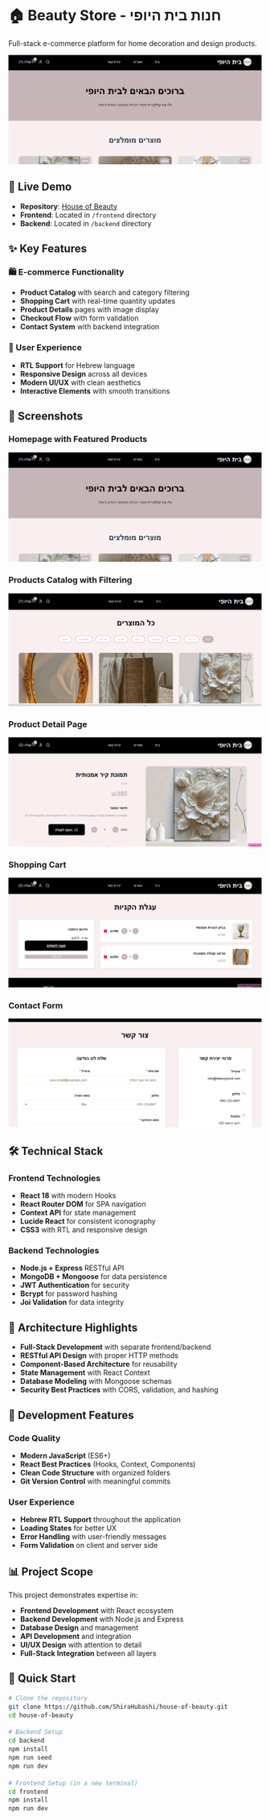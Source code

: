 # 🏠 Beauty Store - חנות בית היופי

Full-stack e-commerce platform for home decoration and design products.

![Homepage](./screenshots/homepage.png)

## 🌟 Live Demo
- **Repository**: [House of Beauty](https://github.com/ShiraHubashi/house-of-beauty)
- **Frontend**: Located in `/frontend` directory
- **Backend**: Located in `/backend` directory

## ✨ Key Features

### 🛍️ E-commerce Functionality
- **Product Catalog** with search and category filtering
- **Shopping Cart** with real-time quantity updates
- **Product Details** pages with image display
- **Checkout Flow** with form validation
- **Contact System** with backend integration

### 🎨 User Experience
- **RTL Support** for Hebrew language
- **Responsive Design** across all devices
- **Modern UI/UX** with clean aesthetics
- **Interactive Elements** with smooth transitions

## 📱 Screenshots

### Homepage with Featured Products
![Homepage](./screenshots/homepage.png)

### Products Catalog with Filtering
![Products](./screenshots/products.png)

### Product Detail Page
![Product Detail](./screenshots/product-detail.png)

### Shopping Cart
![Cart](./screenshots/cart.png)

### Contact Form
![Contact](./screenshots/contact.png)

## 🛠️ Technical Stack

### Frontend Technologies
- **React 18** with modern Hooks
- **React Router DOM** for SPA navigation
- **Context API** for state management
- **Lucide React** for consistent iconography
- **CSS3** with RTL and responsive design

### Backend Technologies
- **Node.js + Express** RESTful API
- **MongoDB + Mongoose** for data persistence
- **JWT Authentication** for security
- **Bcrypt** for password hashing
- **Joi Validation** for data integrity

## 🚀 Architecture Highlights

- **Full-Stack Development** with separate frontend/backend
- **RESTful API Design** with proper HTTP methods
- **Component-Based Architecture** for reusability
- **State Management** with React Context
- **Database Modeling** with Mongoose schemas
- **Security Best Practices** with CORS, validation, and hashing

## 🎯 Development Features

### Code Quality
- **Modern JavaScript** (ES6+)
- **React Best Practices** (Hooks, Context, Components)
- **Clean Code Structure** with organized folders
- **Git Version Control** with meaningful commits

### User Experience
- **Hebrew RTL Support** throughout the application
- **Loading States** for better UX
- **Error Handling** with user-friendly messages
- **Form Validation** on client and server side

## 📊 Project Scope

This project demonstrates expertise in:
- **Frontend Development** with React ecosystem
- **Backend Development** with Node.js and Express
- **Database Design** and management
- **API Development** and integration
- **UI/UX Design** with attention to detail
- **Full-Stack Integration** between all layers

## 🔧 Quick Start

```bash
# Clone the repository
git clone https://github.com/ShiraHubashi/house-of-beauty.git
cd house-of-beauty

# Backend Setup
cd backend
npm install
npm run seed
npm run dev

# Frontend Setup (in a new terminal)
cd frontend
npm install
npm run dev
